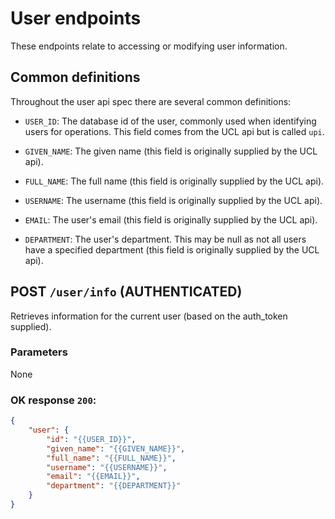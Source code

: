 # User endpoints

These endpoints relate to accessing or modifying user information.

## Common definitions

Throughout the user api spec there are several common definitions:

- `USER_ID`: The database id of the user, commonly used when identifying users for operations. This field comes from the UCL api but is called `upi`.

- `GIVEN_NAME`: The given name (this field is originally supplied by the UCL api).

- `FULL_NAME`: The full name (this field is originally supplied by the UCL api).

- `USERNAME`: The username (this field is originally supplied by the UCL api).

- `EMAIL`: The user's email (this field is originally supplied by the UCL api).

- `DEPARTMENT`: The user's department. This may be null as not all users have a specified department (this field is originally supplied by the UCL api).

  


## POST `/user/info` (AUTHENTICATED)

Retrieves information for the current user (based on the auth_token supplied).

### Parameters

None

### OK response `200`:

```json
{
    "user": {
        "id": "{{USER_ID}}",
        "given_name": "{{GIVEN_NAME}}",
        "full_name": "{{FULL_NAME}}",
        "username": "{{USERNAME}}",
        "email": "{{EMAIL}}",
        "department": "{{DEPARTMENT}}"
    }
}
```

